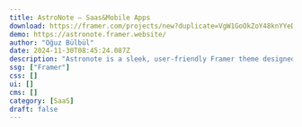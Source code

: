 ```yaml
---
title: AstroNote — Saas&Mobile Apps
download: https://framer.com/projects/new?duplicate=VgW1GoOkZoY48knYYeDb&via=efndi&duplicateType=siteTemplate
demo: https://astronote.framer.website/
author: "Oğuz Bülbül"
date: 2024-11-30T08:45:24.087Z
description: "Astronote is a sleek, user-friendly Framer theme designed for effortless customization. With its intuitive layout and seamless functionality, Astronote makes it easy to create stunning, responsive websites, whether you're a novice or an experienced designer."
ssg: ["Framer"]
css: []
ui: []
cms: []
category: [SaaS]
draft: false
---
```

